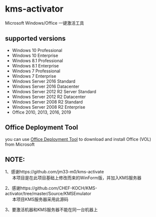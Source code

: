 # kms-activator
Microsoft Windows/Office 一键激活工具

## supported versions
- Windows 10 Professional
- Windows 10 Enterprise
- Windows 8.1 Professional
- Windows 8.1 Enterprise
- Windows 7 Professional
- Windows 7 Enterprise
- Windows Server 2016 Standard
- Windows Server 2016 Datacenter
- Windows Server 2012 R2 Server Standard
- Windows Server 2012 R2 Datacenter
- Windows Server 2008 R2 Standard
- Windows Server 2008 R2 Enterprise
- Office 2010, 2013, 2016, 2019

## Office Deployment Tool
you can use [Office Deployment Tool](https://www.microsoft.com/en-us/download/details.aspx?id=49117) to download and install Office (VOL) from Microsoft

## NOTE:
1、感谢https://github.com/jm33-m0/kms-activate  
&nbsp;&nbsp;&nbsp;&nbsp;&nbsp;&nbsp;本项目是在此项目基础上修改而来的WinForm版，并加入KMS服务器  
   
2、感谢https://github.com/CHEF-KOCH/KMS-activator/tree/master/Source/KMSEmulator  
&nbsp;&nbsp;&nbsp;&nbsp;&nbsp;&nbsp;本项目KMS服务器采用此源码
   
3、要激活机器和KMS服务器不能在同一台机器上

